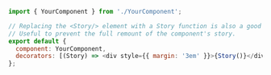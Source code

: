 ```js filename="YourComponent.stories.js|jsx" renderer="solid" language="js" tabTitle="story-function-js"
import { YourComponent } from './YourComponent';

// Replacing the <Story/> element with a Story function is also a good way of writing decorators.
// Useful to prevent the full remount of the component's story.
export default {
  component: YourComponent,
  decorators: [(Story) => <div style={{ margin: '3em' }}>{Story()}</div>],
};
```

